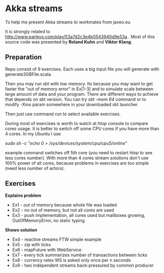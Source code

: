 Akka streams
========

To help me present Akka streams to workmates from javeo.eu

It is strongly related to http://www.parleys.com/play/53a7d2c3e4b0543940d9e53a
. Most of this source code was presented by **Roland Kuhn** and **Viktor Klang**.


## Preparation
Repo consist of 9 exercises. Each uses a big input file you will generate with generate3GBFile.scala.

Then you may run sbt with low memory. Its because you may want to get faster the "out of memory error" in Ex[1-3] and to simulate scale between large amount of data and your program.
There are different ways to achieve that depends on sbt version. You can try
*sbt -mem 64* command or to modify -Xmx param somewhere in your downloaded sbt launcher.

Then just use command *run* to select available exercises.

During most of exercises is worth to watch at *htop* console to compare cores usage. It is better to switch off some CPU cores if you have more than 4 cores. In my Ubuntu I use 

*sudo sh -c "echo 0 > /sys/devices/system/cpu/cpu5/online"*

example command switches off 5th core (you need to restart *htop* to see less cores number). With more than 4 cores stream solutions don't use 100% power of all cores,
  because problems in exercises are too simple (need less number of actors).


## Exercises
**Explains problem**
 * Ex1 - out of memory because whole file was loaded
 * Ex2 - no out of memory, but not all cores are used
 * Ex3 - push implementation, all cores used but mailboxes growing, OutOfMemoryError, no static typing

**Shows solution**
 * Ex4 - reactive streams FTW simple example
 * Ex5 - zip with ticks
 * Ex6 - mapFuture with WebService
 * Ex7 - every tick summarizes number of transactions between ticks
 * Ex8 - currency rates WS is asked only once per n seconds
 * Ex9 - two independent streams back-pressured by common producer


